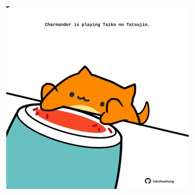 <!-- built at 20/12/2021, 19:02:06 UTC -->
<p align="center">
  <img width="500" height="500" src="./ReadmeImage.svg">
</p>
